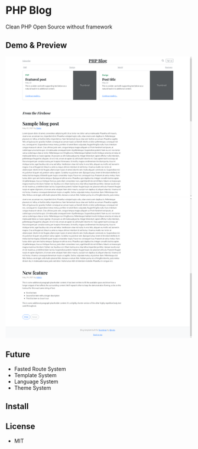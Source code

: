 # PHP Blog
Clean PHP Open Source without framework

## Demo & Preview
![Main Page](https://github.com/Staark94/php-blog/blob/main/demo/Blog.PNG)
![Main Page](https://github.com/Staark94/php-blog/blob/main/demo/Capture2.PNG)

## Future
 - Fasted Route System
 - Template System
 - Language System
 - Theme System

## Install


## License
 - MIT
